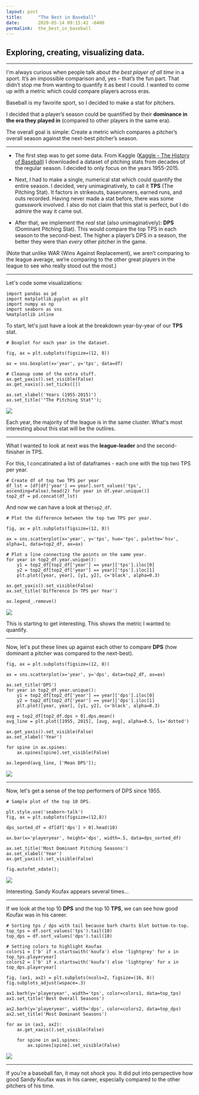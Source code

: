 ```yaml
---
layout: post
title:      "The Best in Baseball"
date:       2020-05-14 09:15:42 -0400
permalink:  the_best_in_baseball
---
```


## Exploring, creating, visualizing data.

---


I'm always curious when people talk about *the best player of all time* in a sport. It’s an impossible comparison and, yes – that’s the fun part. That didn’t stop me from wanting to quantify it as best I could. I wanted to come up with a metric which could compare players across eras.

Baseball is my favorite sport, so I decided to make a stat for pitchers.

I decided that a player’s season could be quantified by their **dominance in the era they played in** (compared to other players in the same era).

The overall goal is simple: Create a metric which compares a pitcher’s overall season against the next-best pitcher’s season.

---

* The first step was to get some data. From Kaggle ([Kaggle - The History of Baseball](https://www.kaggle.com/seanlahman/the-history-of-baseball)) I downloaded a dataset of pitching stats from decades of the regular season. I decided to only focus on the years 1955-2015.

* Next, I had to make a single, numerical stat which could quantify the entire season. I decided, very unimaginatively, to call it **TPS** (The Pitching Stat). It factors in strikeouts, baserunners, earned runs, and outs recorded. Having never made a stat before, there was some guesswork involved. I also do not claim that this stat is perfect, but I do admire the way it came out.

* After that, we implement the *real* stat (also unimaginatively): **DPS** (Dominant Pitching Stat). This would compare the top TPS in each season to the second-best. The higher a player’s DPS in a season, the better they were than *every* other pitcher in the game. 

(Note that unlike WAR (Wins Against Replacement), we aren’t comparing to the league average, we’re comparing to the other great players in the league to see who really stood out the most.)

---

Let's code some visualizations:

```
import pandas as pd
import matplotlib.pyplot as plt
import numpy as np
import seaborn as sns
%matplotlib inline
```

To start, let's just have a look at the breakdown year-by-year of our **TPS** stat.

```
# Boxplot for each year in the dataset.

fig, ax = plt.subplots(figsize=(12, 8))

ax = sns.boxplot(x='year', y='tps', data=df)

# Cleanup some of the extra stuff.
ax.get_yaxis().set_visible(False)
ax.get_xaxis().set_ticks([])

ax.set_xlabel('Years (1955-2015)')
ax.set_title('"The Pitching Stat"');
```

<img src="https://raw.githubusercontent.com/cwf231/dominant_pitcher/master/images/boxtps.png?token=AN7SXVEQN6QFXSRM2TF7MGK6XU7ZY">

Each year, the majority of the league is in the same cluster. What's most interesting about this stat will be the outlires.

---

What I wanted to look at next was the **league-leader** and the second-finisher in TPS.

For this, I concatinated a list of dataframes - each one with the top two TPS per year.
```
# Create df of top two TPS per year
df_lst = [df[df['year'] == year].sort_values('tps', ascending=False).head(2) for year in df.year.unique()]
top2_df = pd.concat(df_lst)
```

And now we can have a look at the`top2_df`.

```
# Plot the difference between the top two TPS per year.

fig, ax = plt.subplots(figsize=(12, 8))

ax = sns.scatterplot(x='year', y='tps', hue='tps', palette='hsv', alpha=1, data=top2_df, ax=ax)

# Plot a line connecting the points on the same year.
for year in top2_df.year.unique():
    y1 = top2_df[top2_df['year'] == year]['tps'].iloc[0]
    y2 = top2_df[top2_df['year'] == year]['tps'].iloc[1]
    plt.plot([year, year], [y1, y2], c='black', alpha=0.3)
    
ax.get_yaxis().set_visible(False)
ax.set_title('Difference In TPS per Year')

ax.legend_.remove()
```

<img src="https://raw.githubusercontent.com/cwf231/dominant_pitcher/master/images/tpsdiff.png?token=AN7SXVD5M35PUQJEOVLEWLC6XVA7M">

This is starting to get interesting. This shows the metric I wanted to quantify.

---

Now, let's put these lines up against each other to compare **DPS** (how dominant a pitcher was compared to the next-best).

```
fig, ax = plt.subplots(figsize=(12, 8))

ax = sns.scatterplot(x='year', y='dps', data=top2_df, ax=ax)

ax.set_title('DPS')
for year in top2_df.year.unique():
    y1 = top2_df[top2_df['year'] == year]['dps'].iloc[0]
    y2 = top2_df[top2_df['year'] == year]['dps'].iloc[1]
    plt.plot([year, year], [y1, y2], c='black', alpha=0.3)

avg = top2_df[top2_df.dps > 0].dps.mean()
avg_line = plt.plot([1955, 2015], [avg, avg], alpha=0.5, ls='dotted')

ax.get_yaxis().set_visible(False)
ax.set_xlabel('Year')

for spine in ax.spines:
    ax.spines[spine].set_visible(False)

ax.legend(avg_line, ['Mean DPS']);
```

<img src="https://raw.githubusercontent.com/cwf231/dominant_pitcher/master/images/dpslollipop.png?token=AN7SXVGPOZZ3I6T44TCT6FC6XVBMO">

---

Now, let's get a sense of the top performers of DPS since 1955.

```
# Sample plot of the top 10 DPS.

plt.style.use('seaborn-talk')
fig, ax = plt.subplots(figsize=(12,8))

dps_sorted_df = df[df['dps'] > 0].head(10)

ax.bar(x='playeryear', height='dps', width=.5, data=dps_sorted_df)

ax.set_title('Most Dominant Pitching Seasons')
ax.set_xlabel('Year')
ax.get_yaxis().set_visible(False)

fig.autofmt_xdate();
```

<img src="https://raw.githubusercontent.com/cwf231/dominant_pitcher/master/images/top10dps.png?token=AN7SXVERNKGQKIPWZ6BRB426XVBW6">

Interesting. Sandy Koufax appears several times...

---

If we look at the top 10 **DPS** and the top 10 **TPS**, we can see how good Koufax was in his career. 

```
# Sorting tps / dps with tail because barh charts blot bottom-to-top.
top_tps = df.sort_values('tps').tail(10)
top_dps = df.sort_values('dps').tail(10)

# Setting colors to highlight Koufax
colors1 = ['b' if x.startswith('koufa') else 'lightgrey' for x in top_tps.playeryear]
colors2 = ['b' if x.startswith('koufa') else 'lightgrey' for x in top_dps.playeryear]

fig, (ax1, ax2) = plt.subplots(ncols=2, figsize=(16, 8))
fig.subplots_adjust(wspace=.3)

ax1.barh(y='playeryear', width='tps', color=colors1, data=top_tps)
ax1.set_title('Best Overall Seasons')

ax2.barh(y='playeryear', width='dps', color=colors2, data=top_dps)
ax2.set_title('Most Dominant Seasons')

for ax in (ax1, ax2):
    ax.get_xaxis().set_visible(False)
    
    for spine in ax1.spines:
        ax.spines[spine].set_visible(False)
```

<img src="https://raw.githubusercontent.com/cwf231/dominant_pitcher/master/images/koufax.png?token=AN7SXVA62G4P2XXXFVY3XXK6XVCDO">

---

If you're a baseball fan, it may not *shock* you. It did put into perspective how good Sandy Koufax was in his career, especially compared to the other pitchers of his time.
